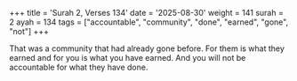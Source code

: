 +++
title = 'Surah 2, Verses 134'
date = '2025-08-30'
weight = 141
surah = 2
ayah = 134
tags = ["accountable", "community", "done", "earned", "gone", "not"]
+++

That was a community that had already gone before. For them is what they earned and for you is what you have earned. And you will not be accountable for what they have done.